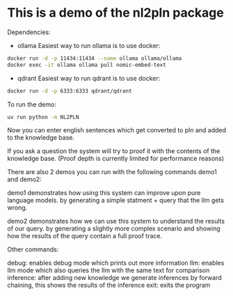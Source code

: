 
# This is a demo of the nl2pln package

Dependencies:

- ollama
 Easiest way to run ollama is to use docker:
 ``` bash
 docker run -d -p 11434:11434 --name ollama ollama/ollama
 docker exec -it ollama ollama pull nomic-embed-text
 ```
- qdrant
 Easiest way to run qdrant is to use docker:
 ``` bash
 docker run -d -p 6333:6333 qdrant/qdrant
 ```

To run the demo:

```bash
uv run python -m NL2PLN
```

Now you can enter english sentences which get converted to pln and added to the knowledge base.

If you ask a question the system will try to proof it with the contents of the knowledge base. (Proof depth is currently limited for performance reasons)

There are also 2 demos you can run with the following commands demo1 and demo2:

demo1 demonstrates how using this system can improve upon pure language models.
by generating a simple statment + query that the llm gets wrong.

demo2 demonstrates how we can use this system to understand the results of our query.
by generating a slightly more complex scenario and showing how the results of the query contain a full proof trace.

Other commands:

debug: enables debug mode which prints out more information
llm: enables llm mode which also queries the llm with the same text for comparison
inference: after adding new knowledge we generate inferences by forward chaining, this shows the results of the inference
exit: exits the program

